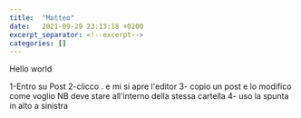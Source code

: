 ```yaml
---
title:  "Matteo"
date:   2021-09-29 23:13:18 +0200
excerpt_separator: <!--excerpt-->
categories: []
---
```



Hello world


1-Entro su Post
2-clicco . e mi si apre l'editor
3- copio un post e lo modifico come voglio
    NB deve stare all'interno della stessa cartella
4- uso la spunta in alto a sinistra 
